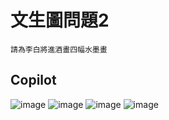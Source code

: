 # 文生圖問題2 
```
請為李白將進酒畫四幅水墨畫
```
## Copilot

![image](https://github.com/user-attachments/assets/650b1041-0d1f-4156-9d6b-01a39d14c704)
![image](https://github.com/user-attachments/assets/4c53e545-d580-4557-b10b-e26c93993a3d)
![image](https://github.com/user-attachments/assets/2e305bba-f7f3-4e6f-bf8b-59d45a9d7e70)
![image](https://github.com/user-attachments/assets/72081a9b-301f-44d2-bc90-7c3566bd2435)

